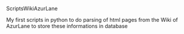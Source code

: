 ScriptsWikiAzurLane

My first scripts in python to do parsing of html pages from the Wiki of AzurLane to store these informations in database